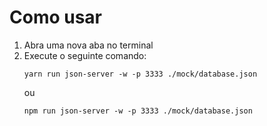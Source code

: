 # Como usar

1. Abra uma nova aba no terminal
2. Execute o seguinte comando: 
    ```
    yarn run json-server -w -p 3333 ./mock/database.json
    ```
    ou
    ```
    npm run json-server -w -p 3333 ./mock/database.json
    ```

  